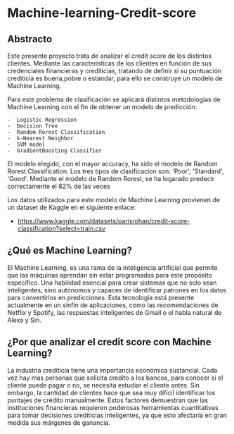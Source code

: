 # Machine-learning-Credit-score

## Abstracto

Este presente proyecto trata de analizar el credit score de los distintos clientes. Mediante las características de los clientes en función de sus credenciales financieras y crediticias, tratando de definir si su puntuación crediticia es buena,pobre o estandar, para ello se construye un modelo de Machine Learning.

Para este problema de clasificación se aplicará distintos metodologías de Machine Learning con el fin de obtener un modelo de predicción:

    -  Logistic Regression
    -  Decision Tree
    -  Random Rorest Classification
    -  k-Nearest Neighbor
    -  SVM model
    -  GradientBoosting Classifier

El modelo elegido, con el mayor accuracy, ha sido el modelo de Random Rorest Classification. 
Los tres tipos de clasificacion son: 'Poor', 'Standard', 'Good'. 
Mediante el modelo de Random Rorest, se ha logarado predecir correctamente el 82% de las veces 

Los datos utilizados para este modelo de Machine Learning provienen de un dataset de Kaggle en el siguiente enlace:
-  https://www.kaggle.com/datasets/parisrohan/credit-score-classification?select=train.csv



## ¿Qué es Machine Learning?

El Machine Learning, es una rama de la inteligencia artificial que permite que las máquinas aprendan sin estar programadas para este propósito específico. Una habilidad esencial para crear sistemas que no solo sean inteligentes, sino autónomos y capaces de identificar patrones en los datos para convertirlos en predicciones. Esta tecnología está presente actualmente en un sinfín de aplicaciones, como las recomendaciones de Netflix y Spotify, las respuestas inteligentes de Gmail o el habla natural de Alexa y Siri.

## ¿Por que analizar el credit score con Machine Learning?

La industria crediticia tiene una importancia económica sustancial. Cada vez hay mas personas que solicita credito a los bancos, para conocer si el cliente puede pagar o no, se necesita estudiar el cliente antes.  Sin embargo, la cantidad de clientes hace que sea muy difícil identificar los puntajes de crédito manualmente. Estos factores demuestran que las instituciones financieras requieren poderosas herramientas cuantitativas para tomar decisiones crediticias inteligentes, ya que esto afectaría en gran medida sus márgenes de ganancia.







